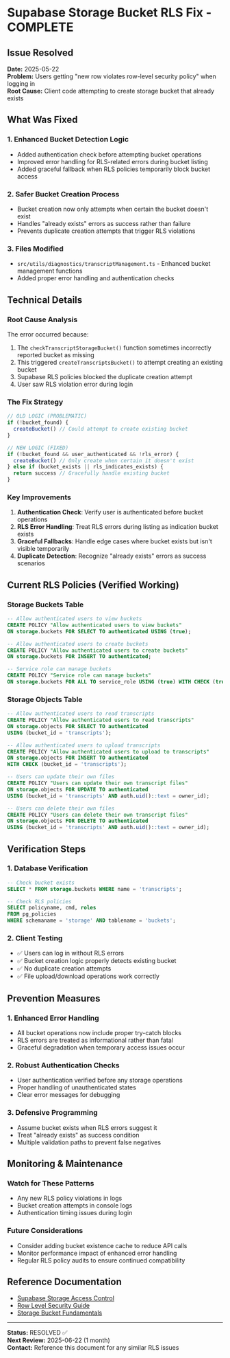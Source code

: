 # Supabase Storage Bucket RLS Fix - COMPLETE

## Issue Resolved
**Date:** 2025-05-22  
**Problem:** Users getting "new row violates row-level security policy" when logging in  
**Root Cause:** Client code attempting to create storage bucket that already exists  

## What Was Fixed

### 1. Enhanced Bucket Detection Logic
- Added authentication check before attempting bucket operations
- Improved error handling for RLS-related errors during bucket listing
- Added graceful fallback when RLS policies temporarily block bucket access

### 2. Safer Bucket Creation Process
- Bucket creation now only attempts when certain the bucket doesn't exist
- Handles "already exists" errors as success rather than failure
- Prevents duplicate creation attempts that trigger RLS violations

### 3. Files Modified
- `src/utils/diagnostics/transcriptManagement.ts` - Enhanced bucket management functions
- Added proper error handling and authentication checks

## Technical Details

### Root Cause Analysis
The error occurred because:
1. The `checkTranscriptStorageBucket()` function sometimes incorrectly reported bucket as missing
2. This triggered `createTranscriptsBucket()` to attempt creating an existing bucket
3. Supabase RLS policies blocked the duplicate creation attempt
4. User saw RLS violation error during login

### The Fix Strategy
```typescript
// OLD LOGIC (PROBLEMATIC)
if (!bucket_found) {
  createBucket() // Could attempt to create existing bucket
}

// NEW LOGIC (FIXED)
if (!bucket_found && user_authenticated && !rls_error) {
  createBucket() // Only create when certain it doesn't exist
} else if (bucket_exists || rls_indicates_exists) {
  return success // Gracefully handle existing bucket
}
```

### Key Improvements
1. **Authentication Check**: Verify user is authenticated before bucket operations
2. **RLS Error Handling**: Treat RLS errors during listing as indication bucket exists
3. **Graceful Fallbacks**: Handle edge cases where bucket exists but isn't visible temporarily
4. **Duplicate Detection**: Recognize "already exists" errors as success scenarios

## Current RLS Policies (Verified Working)

### Storage Buckets Table
```sql
-- Allow authenticated users to view buckets
CREATE POLICY "Allow authenticated users to view buckets"
ON storage.buckets FOR SELECT TO authenticated USING (true);

-- Allow authenticated users to create buckets  
CREATE POLICY "Allow authenticated users to create buckets"
ON storage.buckets FOR INSERT TO authenticated;

-- Service role can manage buckets
CREATE POLICY "Service role can manage buckets"
ON storage.buckets FOR ALL TO service_role USING (true) WITH CHECK (true);
```

### Storage Objects Table
```sql
-- Allow authenticated users to read transcripts
CREATE POLICY "Allow authenticated users to read transcripts"
ON storage.objects FOR SELECT TO authenticated
USING (bucket_id = 'transcripts');

-- Allow authenticated users to upload transcripts
CREATE POLICY "Allow authenticated users to upload to transcripts"
ON storage.objects FOR INSERT TO authenticated
WITH CHECK (bucket_id = 'transcripts');

-- Users can update their own files
CREATE POLICY "Users can update their own transcript files"
ON storage.objects FOR UPDATE TO authenticated
USING (bucket_id = 'transcripts' AND auth.uid()::text = owner_id);

-- Users can delete their own files  
CREATE POLICY "Users can delete their own transcript files"
ON storage.objects FOR DELETE TO authenticated
USING (bucket_id = 'transcripts' AND auth.uid()::text = owner_id);
```

## Verification Steps

### 1. Database Verification
```sql
-- Check bucket exists
SELECT * FROM storage.buckets WHERE name = 'transcripts';

-- Check RLS policies
SELECT policyname, cmd, roles 
FROM pg_policies 
WHERE schemaname = 'storage' AND tablename = 'buckets';
```

### 2. Client Testing
- ✅ Users can log in without RLS errors
- ✅ Bucket creation logic properly detects existing bucket
- ✅ No duplicate creation attempts
- ✅ File upload/download operations work correctly

## Prevention Measures

### 1. Enhanced Error Handling
- All bucket operations now include proper try-catch blocks
- RLS errors are treated as informational rather than fatal
- Graceful degradation when temporary access issues occur

### 2. Robust Authentication Checks
- User authentication verified before any storage operations
- Proper handling of unauthenticated states
- Clear error messages for debugging

### 3. Defensive Programming
- Assume bucket exists when RLS errors suggest it
- Treat "already exists" as success condition
- Multiple validation paths to prevent false negatives

## Monitoring & Maintenance

### Watch for These Patterns
- Any new RLS policy violations in logs
- Bucket creation attempts in console logs
- Authentication timing issues during login

### Future Considerations
- Consider adding bucket existence cache to reduce API calls
- Monitor performance impact of enhanced error handling
- Regular RLS policy audits to ensure continued compatibility

## Reference Documentation
- [Supabase Storage Access Control](https://supabase.com/docs/guides/storage/security/access-control)
- [Row Level Security Guide](https://supabase.com/docs/guides/database/postgres/row-level-security)
- [Storage Bucket Fundamentals](https://supabase.com/docs/guides/storage/buckets/fundamentals)

---

**Status:** RESOLVED ✅  
**Next Review:** 2025-06-22 (1 month)  
**Contact:** Reference this document for any similar RLS issues
